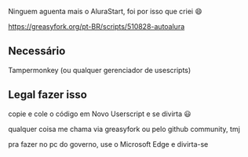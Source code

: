 Ninguem aguenta mais o AluraStart, foi por isso que criei :smile:

https://greasyfork.org/pt-BR/scripts/510828-autoalura



## Necessário
Tampermonkey (ou qualquer gerenciador de usescripts) 

## Legal fazer isso
copie e cole o código em Novo Userscript e se divirta 😃

qualquer coisa me chama via greasyfork ou pelo github community, tmj






pra fazer no pc do governo, use o Microsoft Edge e divirta-se
